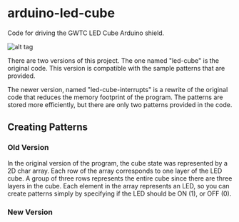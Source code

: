 # arduino-led-cube
Code for driving the GWTC LED Cube Arduino shield.

![alt tag](https://d1q9wbuypc40mm.cloudfront.net/r8tzliafieq2p6p_710.jpg)

There are two versions of this project. The one named "led-cube" is the original code. This version is compatible with the sample patterns that are provided.

The newer version, named "led-cube-interrupts" is a rewrite of the original code that reduces the memory footprint of the program. The patterns are stored more efficiently, but there are only two patterns provided in the code.

## Creating Patterns

### Old Version
In the original version of the program, the cube state was represented by a 2D char array. Each row of the array corresponds to one layer of the LED cube. A group of three rows represents the entire cube since there are three layers in the cube. Each element in the array represents an LED, so you can create patterns simply by specifying if the LED should be ON (1), or OFF (0).

### New Version
